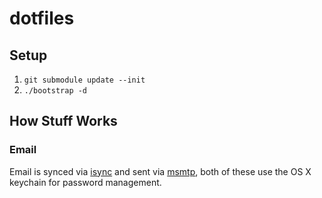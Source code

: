 # dotfiles

## Setup

1. `git submodule update --init`
1. `./bootstrap -d`

## How Stuff Works

### Email

Email is synced via [isync] and sent via [msmtp], both of these use
the OS X keychain for password management.


[isync]: http://isync.sourceforge.net/
[msmtp]: https://marlam.de/msmtp/
